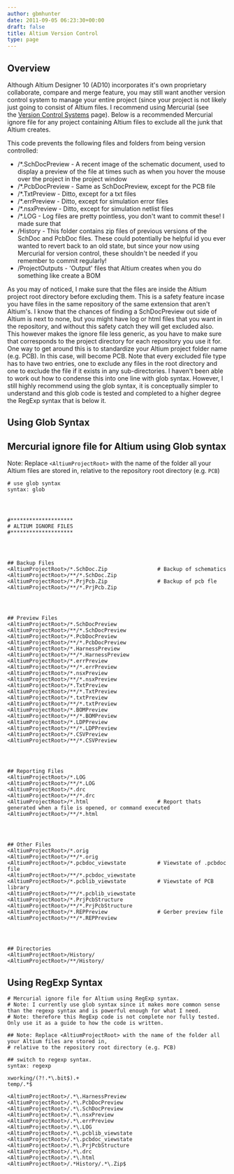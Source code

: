 ```yaml
---
author: gbmhunter
date: 2011-09-05 06:23:30+00:00
draft: false
title: Altium Version Control
type: page
---
```


## Overview

Although Altium Designer 10 (AD10) incorporates it's own proprietary collaborate, compare and merge feature, you may still want another version control system to manage your entire project (since your project is not likely just going to consist of Altium files. I recommend using Mercurial (see the [Version Control Systems](http://localhost/?q=node/69) page). Below is a recommended Mercurial ignore file for any project containing Altium files to exclude all the junk that Altium creates.

This code prevents the following files and folders from being version controlled:

* <AltiumProjectRoot>/*.SchDocPreview - A recent image of the schematic document, used to display a preview of the file at times such as when you hover the mouse over the project in the project window
* <AltiumProjectRoot>/*.PcbDocPreview - Same as SchDocPreview, except for the PCB file
* <AltiumProjectRoot>/*.TxtPreview - Ditto, except for a txt files
* <AltiumProjectRoot>/*.errPreview - Ditto, except for simulation error files
* <AltiumProjectRoot>/*.nsxPreview - Ditto, except for simulation netlist files
* <AltiumProjectRoot>/*.LOG - Log files are pretty pointless, you don't want to commit these! I made sure that
* <AltiumProjectRoot>/History - This folder contains zip files of previous versions of the SchDoc and PcbDoc files. These could potentially be helpful id you ever wanted to revert back to an old state, but since your now using Mercurial for version control, these shouldn't be needed if you remember to commit regularly!
* <AltiumProjectRoot>/ProjectOutputs - 'Output' files that Altium creates when you do something like create a BOM

As you may of noticed, I make sure that the files are inside the Altium project root directory before excluding them. This is a safety feature incase you have files in the same repository of the same extension that aren't Altium's. I know that the chances of finding a SchDocPreview out side of Altium is next to none, but you might have log or html files that you want in the repository, and without this safety catch they will get excluded also. This however makes the ignore file less generic, as you have to make sure that <AltiumProjectRoot> corresponds to the project directory for each repository you use it for. One way to get around this is to standardize your Altium project folder name (e.g. PCB). In this case, <AltiumProjectRoot> will become PCB. Note that every excluded file type has to have two entries, one to exclude any files in the root directory and one to exclude the file if it exists in any sub-directories. I haven't been able to work out how to condense this into one line with glob syntax. However, I still highly recommend using the glob syntax, it is conceptually simpler to understand and this glob code is tested and completed to a higher degree the RegExp syntax that is below it.

## Using Glob Syntax

## Mercurial ignore file for Altium using Glob syntax

Note: Replace `<AltiumProjectRoot>` with the name of the folder all your Altium files are stored in, relative to the repository root directory (e.g. `PCB`)

```
# use glob syntax  
syntax: glob




#********************  
# ALTIUM IGNORE FILES  
#********************




## Backup Files  
<AltiumProjectRoot>/*.SchDoc.Zip                # Backup of schematics  
<AltiumProjectRoot>/**/*.SchDoc.Zip  
<AltiumProjectRoot>/*.PrjPcb.Zip                # Backup of pcb fle  
<AltiumProjectRoot>/**/*.PrjPcb.Zip




## Preview Files  
<AltiumProjectRoot>/*.SchDocPreview  
<AltiumProjectRoot>/**/*.SchDocPreview  
<AltiumProjectRoot>/*.PcbDocPreview  
<AltiumProjectRoot>/**/*.PcbDocPreview  
<AltiumProjectRoot>/*.HarnessPreview  
<AltiumProjectRoot>/**/*.HarnessPreview  
<AltiumProjectRoot>/*.errPreview  
<AltiumProjectRoot>/**/*.errPreview  
<AltiumProjectRoot>/*.nsxPreview  
<AltiumProjectRoot>/**/*.nsxPreview  
<AltiumProjectRoot>/*.TxtPreview  
<AltiumProjectRoot>/**/*.TxtPreview  
<AltiumProjectRoot>/*.txtPreview  
<AltiumProjectRoot>/**/*.txtPreview  
<AltiumProjectRoot>/*.BOMPreview  
<AltiumProjectRoot>/**/*.BOMPreview  
<AltiumProjectRoot>/*.LDPPreview  
<AltiumProjectRoot>/**/*.LDPPreview  
<AltiumProjectRoot>/*.CSVPreview  
<AltiumProjectRoot>/**/*.CSVPreview




## Reporting Files  
<AltiumProjectRoot>/*.LOG  
<AltiumProjectRoot>/**/*.LOG  
<AltiumProjectRoot>/*.drc  
<AltiumProjectRoot>/**/*.drc  
<AltiumProjectRoot>/*.html                      # Report thats generated when a file is opened, or command executed  
<AltiumProjectRoot>/**/*.html




## Other Files  
<AltiumProjectRoot>/*.orig  
<AltiumProjectRoot>/**/*.orig  
<AltiumProjectRoot>/*.pcbdoc_viewstate          # Viewstate of .pcbdoc file  
<AltiumProjectRoot>/**/*.pcbdoc_viewstate  
<AltiumProjectRoot>/*.pcblib_viewstate          # Viewstate of PCB library  
<AltiumProjectRoot>/**/*.pcblib_viewstate  
<AltiumProjectRoot>/*.PrjPcbStructure  
<AltiumProjectRoot>/**/*.PrjPcbStructure  
<AltiumProjectRoot>/*.REPPreview                # Gerber preview file  
<AltiumProjectRoot>/**/*.REPPreview




## Directories  
<AltiumProjectRoot>/History/  
<AltiumProjectRoot>/**/History/
```

## Using RegExp Syntax

```
# Mercurial ignore file for Altium using RegExp syntax.  
# Note: I currently use glob syntax since it makes more common sense than the regexp syntax and is powerful enough for what I need.  
# Note: therefore this RegExp code is not complete nor fully tested. Only use it as a guide to how the code is written.

## Note: Replace <AltiumProjectRoot> with the name of the folder all your Altium files are stored in,  
# relative to the repository root directory (e.g. PCB)

## switch to regexp syntax.  
syntax: regexp

xworking/(?!.*\.bit$).+  
temp/.*$

<AltiumProjectRoot>/.*\.HarnessPreview  
<AltiumProjectRoot>/.*\.PcbDocPreview  
<AltiumProjectRoot>/.*\.SchDocPreview  
<AltiumProjectRoot>/.*\.nsxPreview  
<AltiumProjectRoot>/.*\.errPreview  
<AltiumProjectRoot>/.*\.LOG  
<AltiumProjectRoot>/.*\.pcblib_viewstate  
<AltiumProjectRoot>/.*\.pcbdoc_viewstate  
<AltiumProjectRoot>/.*\.PrjPcbStructure  
<AltiumProjectRoot>/.*\.drc  
<AltiumProjectRoot>/.*\.html  
<AltiumProjectRoot>/.*History/.*\.Zip$
```
